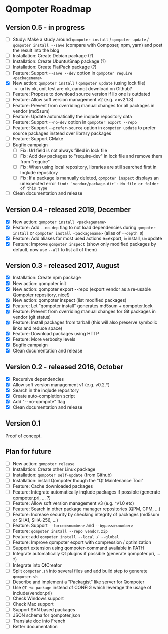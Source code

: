 Qompoter Roadmap
================

Version 0.5 - in progress
-----------

* [ ] Study: Make a study around `qompoter install` / `qompoter update` / `qompoter install --save` (compare with Composer, npm, yarn) and post the result into the blog
* [ ] Installation: Create Debian package (?)
* [ ] Installation: Create Ubuntu/Snap package (?)
* [ ] Installation: Create FlatPack package (?)
* [ ] Feature: Support `--save --dev` option in `qompoter require <packagename>`
* [x] New action: `qompoter install` / `qompoter update` (using lock file)
  * url is ok, unit test are ok, cannot download on Github?
* [ ] Feature: Propose to download source version if lib one is outdated
* [ ] Feature: Allow soft version management v2 (e.g. >=v2.1.3)
* [ ] Feature: Prevent from overriding manual changes for all packages in vendor (md5sum)
* [ ] Feature: Update automatically the inqlude repository data
* [ ] Feature: Support `--no-dev` option in `qompoter export --repo`
* [ ] Feature: Support `--prefer-source` option in `qompoter update` to prefer source packages instead over library packages
* [ ] Feature: Support CMake
* [ ] Bugfix campaign
  * [ ] Fix: Url field is not always filled in lock file
  * [ ] Fix: Add dev packages to "require-dev" in lock file and remove them from "require"
  * [ ] Fix: When using local repository, libraries are still searched first in Inqlude repository
  * [ ] Fix: If a package is manually deleted, `qompoter inspect` displays an unexpected error `find: ‘vendor/package-dir’: No file or folder of this type`
* [ ] Clean documentation and release

Version 0.4 - released 2019, December
-----------

* [x] New action: `qompoter install <packagename>`
* [x] Feature: Add `--no-dep` flag to not load dependencies during `qompoter install` or `qompoter install <packagename>` (alias of `--depth 0`)
* [x] Feature: Add aliases for most used actions e=export, i=install, u=update
* [x] Feature: Improve `qompoter inspect` (show only modified packages by default, now use `--all` to list all of them)

Version 0.3 - released 2017, August
-----------

* [x] Installation: Create npm package
* [x] New action: qompoter init
* [x] New action: qompoter export --repo (export vendor as a re-usable Qompoter repository, nice!)
* [x] New action: qompoter inspect (list modified packages)
* [x] Feature: Let "qompoter install" generates md5sum + qompoter.lock
* [x] Feature: Prevent from overriding manual changes for Git packages in vendor (git status)
* [x] Feature: Install packages from tarball (this will also preserve symbolic links and reduce space)
* [x] Feature: Download packages using HTTP
* [x] Feature: More verbosity levels
* [x] Bugfix campaign
* [x] Clean documentation and release

Version 0.2 - released 2016, October
-----------

* [x] Recursive dependencies
* [x] Allow soft version management v1 (e.g. v0.2.\*)
* [x] Search in the inqlude repository
* [x] Create auto-completion script
* [x] Add "--no-qompote" flag
* [x] Clean documentation and release

Version 0.1
-----------

Proof of concept.

Plan for future
-----------

* [ ] New action: `qompoter release`
* [ ] Installation: Create other Linux package
* [ ] Installation: `qompoter self-update` (from Github)
* [ ] Installation: install Qompoter though the "Qt Maintenance Tool"
* [ ] Feature: Cache downloaded packages
* [ ] Feature: Integrate automatically inqlude packages if possible (generate qompoter.pri, ... ?)
* [ ] Feature: Allow soft version management v3 (e.g. ^v1.0 etc)
* [ ] Feature: Search in other package manager repositories (QPM, CPM, ...)
* [ ] Feature: Increase security by checking integrity of packages (md5sum or SHA1, SHA-256, ...)
* [ ] Feature: Support `--force=<number>` and `--bypass=<number>`
* [ ] Feature: `qompoter install --repo vendor.zip`
* [ ] Feature: add `qompoter install --local / --global`
* [ ] Feature: Improve qompoter export with compression / optimization
* [ ] Support extension using qompoter-command available in PATH
* [ ] Integrate automatically Qt plugins if possible (generate qompoter.pri, ... ?)
* [ ] Integrate into QtCreator
* [ ] Split `qompoter.sh` into several files and add build step to generate `qompoter.sh`
* [ ] Describe and implement a "Packagist" like server for Qompoter
* [ ] Use `QT += package` instead of CONFIG which leverage the usage of include(vendor.pri)
* [ ] Check Windows support
* [ ] Check Mac support
* [ ] Support SVN based packages
* [ ] JSON schema for qompoter.json
* [ ] Translate doc into French
* [ ] Better documentation
